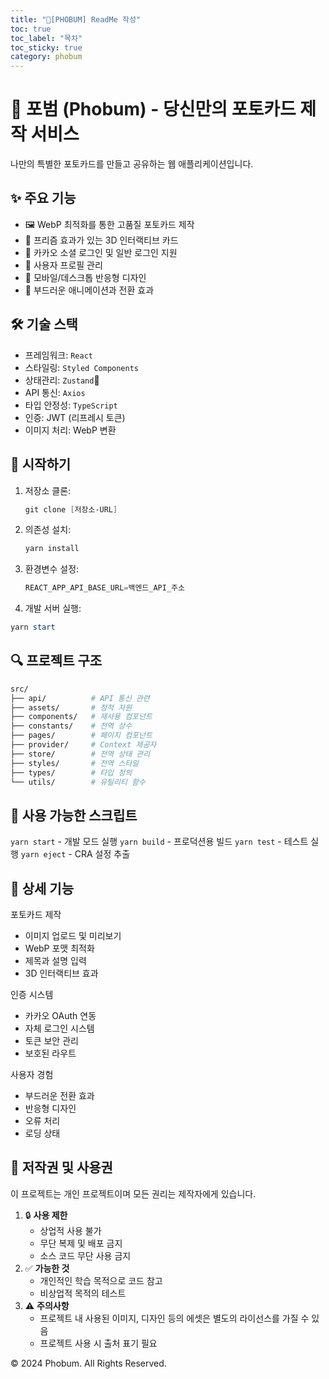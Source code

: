 ```yaml
---
title: "📱[PHOBUM] ReadMe 작성"
toc: true
toc_label: "목차"
toc_sticky: true
category: phobum
---
```


# 📱 포범 (Phobum) - 당신만의 포토카드 제작 서비스
나만의 특별한 포토카드를 만들고 공유하는 웹 애플리케이션입니다.

## ✨ 주요 기능
- 🖼️ WebP 최적화를 통한 고품질 포토카드 제작
- 🌈 프리즘 효과가 있는 3D 인터랙티브 카드
- 🔐 카카오 소셜 로그인 및 일반 로그인 지원
- 👤 사용자 프로필 관리
- 📱 모바일/데스크톱 반응형 디자인
- 💫 부드러운 애니메이션과 전환 효과

## 🛠️ 기술 스택
- 프레임워크: `React`
- 스타일링:
    `Styled Components`
- 상태관리: `Zustand`🐻
- API 통신: `Axios`
- 타입 안정성: `TypeScript`
- 인증: JWT (리프레시 토큰)
- 이미지 처리: WebP 변환

## 🚀 시작하기
1. 저장소 클론:

   ``` powershell
   git clone [저장소-URL]
   ```

2. 의존성 설치:

   ``` powershell
   yarn install
   ```

3. 환경변수 설정:

   ``` powershell
   REACT_APP_API_BASE_URL=백엔드_API_주소
   ```

4. 개발 서버 실행:

  ``` powershell
  yarn start
  ```

  

## 🔍 프로젝트 구조

``` dockerfile
src/
├── api/          # API 통신 관련
├── assets/       # 정적 자원
├── components/   # 재사용 컴포넌트
├── constants/    # 전역 상수
├── pages/        # 페이지 컴포넌트
├── provider/     # Context 제공자
├── store/        # 전역 상태 관리
├── styles/       # 전역 스타일
├── types/        # 타입 정의
└── utils/        # 유틸리티 함수
```



## 📱 사용 가능한 스크립트

`yarn start` - 개발 모드 실행
`yarn build` - 프로덕션용 빌드
`yarn test` - 테스트 실행
`yarn eject` - CRA 설정 추출

## 🎨 상세 기능
포토카드 제작

- 이미지 업로드 및 미리보기
- WebP 포맷 최적화
- 제목과 설명 입력
- 3D 인터랙티브 효과

인증 시스템

- 카카오 OAuth 연동
- 자체 로그인 시스템
- 토큰 보안 관리
- 보호된 라우트

사용자 경험

- 부드러운 전환 효과
- 반응형 디자인
- 오류 처리
- 로딩 상태



## 📄 저작권 및 사용권

이 프로젝트는 개인 프로젝트이며 모든 권리는 제작자에게 있습니다.

1. 🔒 **사용 제한**
   - 상업적 사용 불가
   - 무단 복제 및 배포 금지
   - 소스 코드 무단 사용 금지
2. ✅ **가능한 것**
   - 개인적인 학습 목적으로 코드 참고
   - 비상업적 목적의 테스트
3. ⚠️ **주의사항**
   - 프로젝트 내 사용된 이미지, 디자인 등의 에셋은 별도의 라이선스를 가질 수 있음
   - 프로젝트 사용 시 출처 표기 필요

© 2024 Phobum. All Rights Reserved.